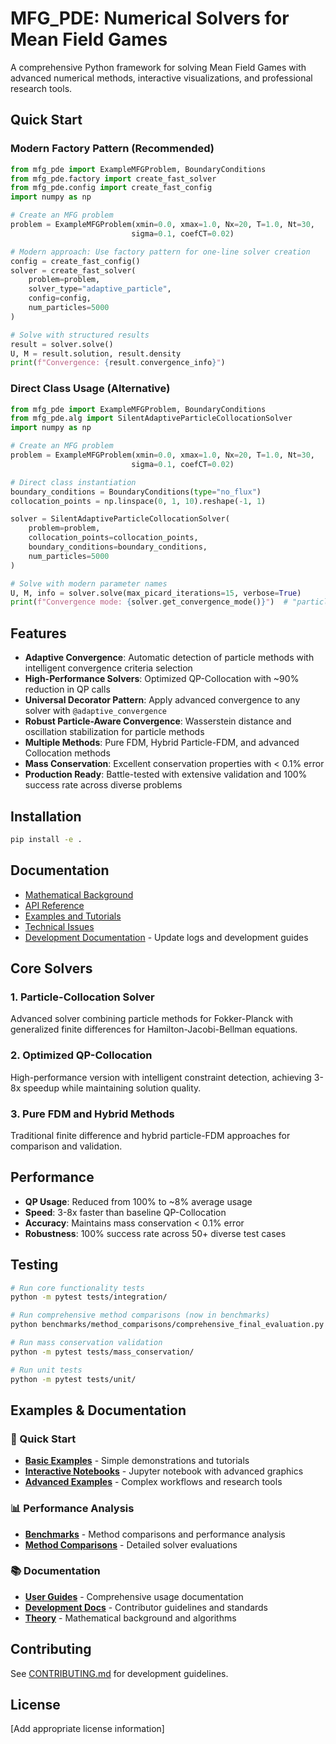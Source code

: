 # MFG_PDE: Numerical Solvers for Mean Field Games

A comprehensive Python framework for solving Mean Field Games with advanced numerical methods, interactive visualizations, and professional research tools.

## Quick Start

### Modern Factory Pattern (Recommended)

```python
from mfg_pde import ExampleMFGProblem, BoundaryConditions
from mfg_pde.factory import create_fast_solver
from mfg_pde.config import create_fast_config
import numpy as np

# Create an MFG problem
problem = ExampleMFGProblem(xmin=0.0, xmax=1.0, Nx=20, T=1.0, Nt=30, 
                           sigma=0.1, coefCT=0.02)

# Modern approach: Use factory pattern for one-line solver creation
config = create_fast_config()
solver = create_fast_solver(
    problem=problem, 
    solver_type="adaptive_particle",
    config=config,
    num_particles=5000
)

# Solve with structured results
result = solver.solve()
U, M = result.solution, result.density
print(f"Convergence: {result.convergence_info}")
```

### Direct Class Usage (Alternative)

```python
from mfg_pde import ExampleMFGProblem, BoundaryConditions
from mfg_pde.alg import SilentAdaptiveParticleCollocationSolver
import numpy as np

# Create an MFG problem
problem = ExampleMFGProblem(xmin=0.0, xmax=1.0, Nx=20, T=1.0, Nt=30, 
                           sigma=0.1, coefCT=0.02)

# Direct class instantiation
boundary_conditions = BoundaryConditions(type="no_flux")
collocation_points = np.linspace(0, 1, 10).reshape(-1, 1)

solver = SilentAdaptiveParticleCollocationSolver(
    problem=problem,
    collocation_points=collocation_points,
    boundary_conditions=boundary_conditions,
    num_particles=5000
)

# Solve with modern parameter names
U, M, info = solver.solve(max_picard_iterations=15, verbose=True)
print(f"Convergence mode: {solver.get_convergence_mode()}")  # "particle_aware"
```

## Features

- **Adaptive Convergence**: Automatic detection of particle methods with intelligent convergence criteria selection
- **High-Performance Solvers**: Optimized QP-Collocation with ~90% reduction in QP calls
- **Universal Decorator Pattern**: Apply advanced convergence to any solver with `@adaptive_convergence`
- **Robust Particle-Aware Convergence**: Wasserstein distance and oscillation stabilization for particle methods
- **Multiple Methods**: Pure FDM, Hybrid Particle-FDM, and advanced Collocation methods
- **Mass Conservation**: Excellent conservation properties with < 0.1% error
- **Production Ready**: Battle-tested with extensive validation and 100% success rate across diverse problems

## Installation

```bash
pip install -e .
```

## Documentation

- [Mathematical Background](docs/theory/mathematical_background.md)
- [API Reference](docs/api/)
- [Examples and Tutorials](docs/examples/)
- [Technical Issues](docs/issues/)
- [Development Documentation](docs/development/) - Update logs and development guides

## Core Solvers

### 1. Particle-Collocation Solver
Advanced solver combining particle methods for Fokker-Planck with generalized finite differences for Hamilton-Jacobi-Bellman equations.

### 2. Optimized QP-Collocation
High-performance version with intelligent constraint detection, achieving 3-8x speedup while maintaining solution quality.

### 3. Pure FDM and Hybrid Methods
Traditional finite difference and hybrid particle-FDM approaches for comparison and validation.

## Performance

- **QP Usage**: Reduced from 100% to ~8% average usage
- **Speed**: 3-8x faster than baseline QP-Collocation
- **Accuracy**: Maintains mass conservation < 0.1% error
- **Robustness**: 100% success rate across 50+ diverse test cases

## Testing

```bash
# Run core functionality tests
python -m pytest tests/integration/

# Run comprehensive method comparisons (now in benchmarks)
python benchmarks/method_comparisons/comprehensive_final_evaluation.py

# Run mass conservation validation
python -m pytest tests/mass_conservation/

# Run unit tests
python -m pytest tests/unit/
```

## Examples & Documentation

### 🚀 Quick Start
- **[Basic Examples](examples/basic/)** - Simple demonstrations and tutorials
- **[Interactive Notebooks](examples/notebooks/working_demo/)** - Jupyter notebook with advanced graphics
- **[Advanced Examples](examples/advanced/)** - Complex workflows and research tools

### 📊 Performance Analysis  
- **[Benchmarks](benchmarks/)** - Method comparisons and performance analysis
- **[Method Comparisons](benchmarks/method_comparisons/)** - Detailed solver evaluations

### 📚 Documentation
- **[User Guides](docs/guides/)** - Comprehensive usage documentation
- **[Development Docs](docs/development/)** - Contributor guidelines and standards
- **[Theory](docs/theory/)** - Mathematical background and algorithms

## Contributing

See [CONTRIBUTING.md](CONTRIBUTING.md) for development guidelines.

## License

[Add appropriate license information]